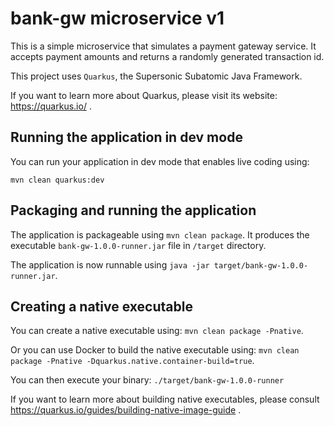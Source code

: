 # bank-gw microservice v1

This is a simple microservice that simulates a payment gateway service. 
It accepts payment amounts and returns a randomly generated transaction id.

This project uses `Quarkus`, the Supersonic Subatomic Java Framework.

If you want to learn more about Quarkus, please visit its website: https://quarkus.io/ .

## Running the application in dev mode

You can run your application in dev mode that enables live coding using:
```
mvn clean quarkus:dev
```

## Packaging and running the application

The application is packageable using `mvn clean package`.
It produces the executable `bank-gw-1.0.0-runner.jar` file in `/target` directory.

The application is now runnable using `java -jar target/bank-gw-1.0.0-runner.jar`.

## Creating a native executable

You can create a native executable using: `mvn clean package -Pnative`.

Or you can use Docker to build the native executable using: `mvn clean package -Pnative -Dquarkus.native.container-build=true`.

You can then execute your binary: `./target/bank-gw-1.0.0-runner`

If you want to learn more about building native executables, please consult https://quarkus.io/guides/building-native-image-guide .